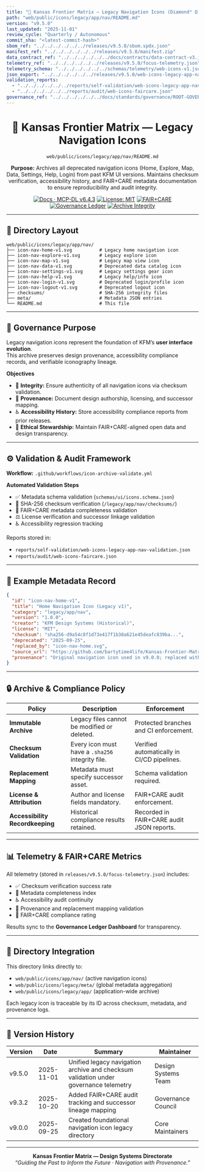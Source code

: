 ```yaml
---
title: "🧭 Kansas Frontier Matrix — Legacy Navigation Icons (Diamond⁹ Ω / Crown∞Ω Ultimate Certified)"
path: "web/public/icons/legacy/app/nav/README.md"
version: "v9.5.0"
last_updated: "2025-11-01"
review_cycle: "Quarterly / Autonomous"
commit_sha: "<latest-commit-hash>"
sbom_ref: "../../../../../../releases/v9.5.0/sbom.spdx.json"
manifest_ref: "../../../../../../releases/v9.5.0/manifest.zip"
data_contract_ref: "../../../../../../docs/contracts/data-contract-v3.json"
telemetry_ref: "../../../../../../releases/v9.5.0/focus-telemetry.json"
telemetry_schema: "../../../../../../schemas/telemetry/web-icons-v1.json"
json_export: "../../../../../../releases/v9.5.0/web-icons-legacy-app-nav.meta.json"
validation_reports:
  - "../../../../../../reports/self-validation/web-icons-legacy-app-nav-validation.json"
  - "../../../../../../reports/audit/web-icons-faircare.json"
governance_ref: "../../../../../../docs/standards/governance/ROOT-GOVERNANCE.md"
---
```


<div align="center">

# 🧭 Kansas Frontier Matrix — **Legacy Navigation Icons**
`web/public/icons/legacy/app/nav/README.md`

**Purpose:** Archives all deprecated navigation icons (Home, Explore, Map, Data, Settings, Help, Login) from past KFM UI versions. Maintains checksum verification, accessibility history, and FAIR+CARE metadata documentation to ensure reproducibility and audit integrity.

[![Docs · MCP-DL v6.4.3](https://img.shields.io/badge/Docs-MCP--DL%20v6.4.3-blue)](../../../../../../docs/standards/markdown_rules.md)
[![License: MIT](https://img.shields.io/badge/License-MIT-green)](../../../../../../LICENSE)
[![FAIR+CARE](https://img.shields.io/badge/FAIR%2BCARE-Compliant-orange)](../../../../../../docs/standards/governance/ROOT-GOVERNANCE.md)
[![Governance Ledger](https://img.shields.io/badge/Governance-Ledger-Active-purple)](../../../../../../docs/standards/governance/LEDGER.md)
[![Archive Integrity](https://img.shields.io/badge/Archive-Immutable-critical)](../../../../../../reports/audit/web-icons-faircare.json)

</div>

---

## 📁 Directory Layout

```
web/public/icons/legacy/app/nav/
├── icon-nav-home-v1.svg          # Legacy home navigation icon
├── icon-nav-explore-v1.svg       # Legacy explore icon
├── icon-nav-map-v1.svg           # Legacy map view icon
├── icon-nav-data-v1.svg          # Deprecated data catalog icon
├── icon-nav-settings-v1.svg      # Legacy settings gear icon
├── icon-nav-help-v1.svg          # Legacy help/info icon
├── icon-nav-login-v1.svg         # Deprecated login/profile icon
├── icon-nav-logout-v1.svg        # Deprecated logout icon
├── checksums/                    # SHA-256 integrity files
├── meta/                         # Metadata JSON entries
└── README.md                     # This file
```

---

## 🧩 Governance Purpose

Legacy navigation icons represent the foundation of KFM’s **user interface evolution**.  
This archive preserves design provenance, accessibility compliance records, and verifiable iconography lineage.

**Objectives**
- 🔐 **Integrity:** Ensure authenticity of all navigation icons via checksum validation.  
- 🧾 **Provenance:** Document design authorship, licensing, and successor mapping.  
- ♿ **Accessibility History:** Store accessibility compliance reports from prior releases.  
- 🧭 **Ethical Stewardship:** Maintain FAIR+CARE-aligned open data and design transparency.  

---

## ⚙️ Validation & Audit Framework

**Workflow:** `.github/workflows/icon-archive-validate.yml`

**Automated Validation Steps**
- ✅ Metadata schema validation (`schemas/ui/icons.schema.json`)  
- 🔐 SHA-256 checksum verification (`/legacy/app/nav/checksums/`)  
- 🧾 FAIR+CARE metadata completeness validation  
- ⚖️ License verification and successor linkage validation  
- ♿ Accessibility regression tracking  

Reports stored in:
- `reports/self-validation/web-icons-legacy-app-nav-validation.json`
- `reports/audit/web-icons-faircare.json`

---

## 🧾 Example Metadata Record

```json
{
  "id": "icon-nav-home-v1",
  "title": "Home Navigation Icon (Legacy v1)",
  "category": "legacy/app/nav",
  "version": "1.0.0",
  "creator": "KFM Design Systems (Historical)",
  "license": "MIT",
  "checksum": "sha256-d9a54c8f1d73e417f1b38a621e45deafc839ba...",
  "deprecated": "2025-09-25",
  "replaced_by": "icon-nav-home.svg",
  "source_url": "https://github.com/bartytime4life/Kansas-Frontier-Matrix",
  "provenance": "Original navigation icon used in v9.0.0; replaced with modernized accessible variant in v9.3.2."
}
```

---

## 🔒 Archive & Compliance Policy

| Policy | Description | Enforcement |
|--------|-------------|--------------|
| **Immutable Archive** | Legacy files cannot be modified or deleted. | Protected branches and CI enforcement. |
| **Checksum Validation** | Every icon must have a `.sha256` integrity file. | Verified automatically in CI/CD pipelines. |
| **Replacement Mapping** | Metadata must specify successor asset. | Schema validation required. |
| **License & Attribution** | Author and license fields mandatory. | FAIR+CARE audit enforcement. |
| **Accessibility Recordkeeping** | Historical compliance results retained. | Recorded in FAIR+CARE audit JSON reports. |

---

## 📊 Telemetry & FAIR+CARE Metrics

All telemetry (stored in `releases/v9.5.0/focus-telemetry.json`) includes:
- ✅ Checksum verification success rate  
- 🧾 Metadata completeness index  
- ♿ Accessibility audit continuity  
- 🔗 Provenance and replacement mapping validation  
- 💠 FAIR+CARE compliance rating  

Results sync to the **Governance Ledger Dashboard** for transparency.

---

## 🧱 Directory Integration

This directory links directly to:
- `web/public/icons/app/nav/` (active navigation icons)  
- `web/public/icons/legacy/meta/` (global metadata aggregation)  
- `web/public/icons/legacy/app/` (application-wide archive)  

Each legacy icon is traceable by its ID across checksum, metadata, and provenance logs.

---

## 🧾 Version History

| Version | Date | Summary | Maintainer |
|----------|------|----------|-------------|
| v9.5.0 | 2025-11-01 | Unified legacy navigation archive and checksum validation under governance telemetry | Design Systems Team |
| v9.3.2 | 2025-10-20 | Added FAIR+CARE audit tracking and successor lineage mapping | Governance Council |
| v9.0.0 | 2025-09-25 | Created foundational navigation icon legacy directory | Core Maintainers |

---

<div align="center">

**Kansas Frontier Matrix — Design Systems Directorate**  
*“Guiding the Past to Inform the Future · Navigation with Provenance.”*

</div>

